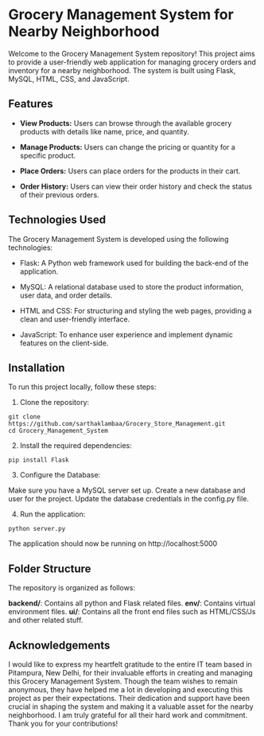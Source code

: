 # Grocery Management System for Nearby Neighborhood

Welcome to the Grocery Management System repository! This project aims to provide a user-friendly web application for managing grocery orders and inventory for a nearby neighborhood. The system is built using Flask, MySQL, HTML, CSS, and JavaScript.

## Features

- **View Products:** Users can browse through the available grocery products with details like name, price, and quantity.

- **Manage Products:** Users can change the pricing or quantity for a specific product.

- **Place Orders:** Users can place orders for the products in their cart.

- **Order History:** Users can view their order history and check the status of their previous orders.

## Technologies Used

The Grocery Management System is developed using the following technologies:

- Flask: A Python web framework used for building the back-end of the application.

- MySQL: A relational database used to store the product information, user data, and order details.

- HTML and CSS: For structuring and styling the web pages, providing a clean and user-friendly interface.

- JavaScript: To enhance user experience and implement dynamic features on the client-side.

## Installation

To run this project locally, follow these steps:

1. Clone the repository:

```
git clone https://github.com/sarthaklambaa/Grocery_Store_Management.git
cd Grocery_Management_System
```

2. Install the required dependencies:
```
pip install Flask
```

3. Configure the Database:

Make sure you have a MySQL server set up.
Create a new database and user for the project.
Update the database credentials in the config.py file.

4. Run the application:

```
python server.py
```

The application should now be running on http://localhost:5000


## Folder Structure
The repository is organized as follows:

**backend/**: Contains all python and Flask related files.
**env/**: Contains virtual environment files.
**ui/**: Contains all the front end files such as HTML/CSS/Js and other related stuff.

## Acknowledgements
I would like to express my heartfelt gratitude to the entire IT team based in Pitampura, New Delhi, for their invaluable efforts in creating and managing this Grocery Management System. Though the team wishes to remain anonymous, they have helped me a lot in developing and executing this project as per their expectations. Their dedication and support have been crucial in shaping the system and making it a valuable asset for the nearby neighborhood. I am truly grateful for all their hard work and commitment. Thank you for your contributions!
